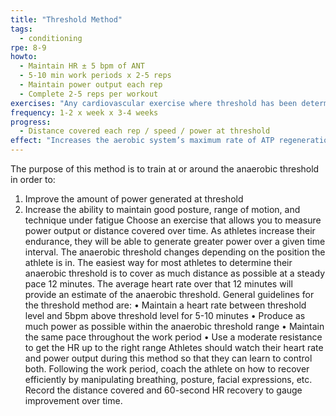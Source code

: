 ```yaml
---
title: "Threshold Method"
tags:
  - conditioning
rpe: 8-9
howto:
  - Maintain HR ± 5 bpm of ANT
  - 5-10 min work periods x 2-5 reps
  - Maintain power output each rep
  - Complete 2-5 reps per workout
exercises: "Any cardiovascular exercise where threshold has been determined"
frequency: 1-2 x week x 3-4 weeks
progress:
  - Distance covered each rep / speed / power at threshold
effect: "Increases the aerobic system’s maximum rate of ATP regeneration so more power can be produced aerobically."
---
```


The purpose of this method is to train at or around the anaerobic threshold in order to:
1. Improve the amount of power generated at threshold
2. Increase the ability to maintain good posture, range of motion, and technique under
fatigue
Choose an exercise that allows you to measure power output or distance covered over
time. As athletes increase their endurance, they will be able to generate greater power over
a given time interval.
The anaerobic threshold changes depending on the position the athlete is in. The easiest
way for most athletes to determine their anaerobic threshold is to cover as much distance
as possible at a steady pace 12 minutes. The average heart rate over that 12 minutes will
provide an estimate of the anaerobic threshold.
General guidelines for the threshold method are:
• Maintain a heart rate between threshold level and 5bpm above threshold level for
5-10 minutes
• Produce as much power as possible within the anaerobic threshold range
• Maintain the same pace throughout the work period
• Use a moderate resistance to get the HR up to the right range
Athletes should watch their heart rate and power output during this method so that they
can learn to control both.
Following the work period, coach the athlete on how to recover efficiently by manipulating
breathing, posture, facial expressions, etc.
Record the distance covered and 60-second HR recovery to gauge improvement over time.